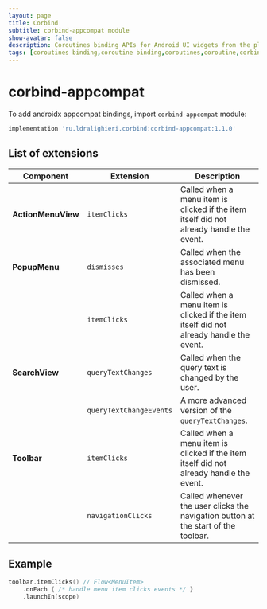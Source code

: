 ```yaml
---
layout: page
title: Corbind
subtitle: corbind-appcompat module
show-avatar: false
description: Coroutines binding APIs for Android UI widgets from the platform and support libraries. Androidx appcompat bindings.
tags: [coroutines binding,coroutine binding,coroutines,coroutine,corbind,kotlin,android,androidx,receivechannel,flow,data binding,androidx appcompat bindings]
---
```


# corbind-appcompat

To add androidx appcompat bindings, import `corbind-appcompat` module:

```groovy
implementation 'ru.ldralighieri.corbind:corbind-appcompat:1.1.0'
```

## List of extensions

Component | Extension | Description
--|---|--
**ActionMenuView** | `itemClicks` | Called when a menu item is clicked if the item itself did not already handle the event.
**PopupMenu** | `dismisses` | Called when the associated menu has been dismissed.
              | `itemClicks` | Called when a menu item is clicked if the item itself did not already handle the event.
**SearchView** | `queryTextChanges` | Called when the query text is changed by the user.
               | `queryTextChangeEvents` | A more advanced version of the `queryTextChanges`.
**Toolbar** | `itemClicks` | Called when a menu item is clicked if the item itself did not already handle the event.
            | `navigationClicks` | Called whenever the user clicks the navigation button at the start of the toolbar.


## Example

```kotlin
toolbar.itemClicks() // Flow<MenuItem>
    .onEach { /* handle menu item clicks events */ }
    .launchIn(scope)
```

